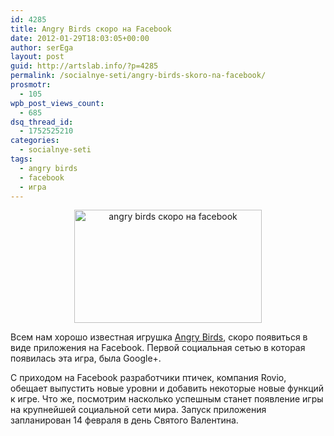 ```yaml
---
id: 4285
title: Angry Birds скоро на Facebook
date: 2012-01-29T18:03:05+00:00
author: serEga
layout: post
guid: http://artslab.info/?p=4285
permalink: /socialnye-seti/angry-birds-skoro-na-facebook/
prosmotr:
  - 105
wpb_post_views_count:
  - 685
dsq_thread_id:
  - 1752525210
categories:
  - socialnye-seti
tags:
  - angry birds
  - facebook
  - игра
---
```

<center>
  <a href="{{site.img_cdn}}/facebook_angry_birds.jpg"><img src="{{site.img_cdn}}/facebook_angry_birds-300x181.jpg" alt="angry birds скоро на facebook" title="facebook_angry_birds" width="300" height="181" class="aligncenter size-medium wp-image-4286" /></a>
</center>

Всем нам хорошо известная игрушка [Angry Birds](http://artslab.info/news/angry-birds-rio-dlya-pc-besplatno-i-legalno/ "Angry Birds Rio для PC бесплатно и легально"), скоро появиться в виде приложения на Facebook. Первой социальная сетью в которая появилась эта игра, была Google+.


С приходом на Facebook разработчики птичек, компания Rovio, обещает выпустить новые уровни и добавить некоторые новые функций к игре. Что же, посмотрим насколько успешным станет появление игры на крупнейшей социальной сети мира. Запуск приложения запланирован 14 февраля в день Святого Валентина.

<center>
</center>